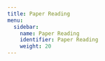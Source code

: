 ```yaml
---
title: Paper Reading
menu:
  sidebar:
    name: Paper Reading
    identifier: Paper Reading
    weight: 20
---
```


